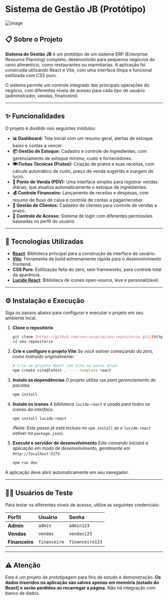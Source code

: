 # Sistema de Gestão JB (Protótipo)

![image](https://github.com/user-attachments/assets/50b08e95-4aa6-4e0f-9040-304396f7a864)


## 📋 Sobre o Projeto

**Sistema de Gestão JB** é um protótipo de um sistema ERP (Enterprise Resource Planning) completo, desenvolvido para pequenos negócios do ramo alimentício, como restaurantes ou marmitarias. A aplicação foi construída utilizando React e Vite, com uma interface limpa e funcional estilizada com CSS puro.

O sistema permite um controle integrado das principais operações do negócio, com diferentes níveis de acesso para cada tipo de usuário (administrador, vendas, financeiro).

---

## ✨ Funcionalidades

O projeto é dividido nos seguintes módulos:

* **📊 Dashboard:** Tela inicial com um resumo geral, alertas de estoque baixo e contas a vencer.
* **📦 Gestão de Estoque:** Cadastro e controle de ingredientes, com gerenciamento de estoque mínimo, custo e fornecedores.
* **🍽️ Fichas Técnicas (Pratos):** Criação de pratos e suas receitas, com cálculo automático de custo, preço de venda sugerido e margem de lucro.
* **🛒 Ponto de Venda (PDV):** Uma interface simples para registrar vendas diárias, que atualiza automaticamente o estoque de ingredientes.
* **💰 Controle Financeiro:** Lançamento de receitas e despesas, com resumo de fluxo de caixa e controle de contas a pagar/receber.
* **👥 Gestão de Clientes:** Cadastro de clientes para controle de vendas a prazo.
* **🔐 Controle de Acesso:** Sistema de login com diferentes permissões baseadas no perfil do usuário.

---

## 🚀 Tecnologias Utilizadas

* **[React](https://react.dev/)**: Biblioteca principal para a construção da interface de usuário.
* **[Vite](https://vitejs.dev/)**: Ferramenta de build extremamente rápida para o desenvolvimento frontend.
* **CSS Puro**: Estilização feita do zero, sem frameworks, para controle total da aparência.
* **[Lucide React](https://lucide.dev/)**: Biblioteca de ícones open-source, leve e personalizável.

---

## ⚙️ Instalação e Execução

Siga os passos abaixo para configurar e executar o projeto em seu ambiente local.

1.  **Clone o repositório**
    ```bash
    git clone [https://github.com/seu-usuario/seu-repositorio.git](https://github.com/seu-usuario/seu-repositorio.git)
    cd seu-repositorio
    ```

2.  **Crie e configure o projeto Vite**
    *Se você estiver começando do zero, como instruído originalmente:*
    ```bash
    # Cria um projeto React com Vite na pasta atual
    npm create vite@latest . -- --template react
    ```

3.  **Instale as dependências**
    *O projeto utiliza `npm` para gerenciamento de pacotes.*
    ```bash
    npm install
    ```

4.  **Instale os ícones**
    *A biblioteca `lucide-react` é usada para todos os ícones da interface.*
    ```bash
    npm install lucide-react
    ```
    *(Nota: Este passo já está incluso no `npm install` se o `lucide-react` estiver no `package.json`).*

5.  **Execute o servidor de desenvolvimento**
    *Este comando iniciará a aplicação em modo de desenvolvimento, geralmente em `http://localhost:5173`.*
    ```bash
    npm run dev
    ```

A aplicação deve abrir automaticamente em seu navegador.

---

## 🧑‍💻 Usuários de Teste

Para testar os diferentes níveis de acesso, utilize as seguintes credenciais:

| Perfil      | Usuário      | Senha         |
| :---------- | :----------- | :------------ |
| **Admin** | `admin`      | `admin123`    |
| **Vendas** | `vendas`     | `vendas123`   |
| **Financeiro**| `financeiro` | `financeiro123`|

---

## ⚠️ Atenção

Este é um projeto de prototipagem para fins de estudo e demonstração. **Os dados inseridos na aplicação são salvos apenas em memória (estado do React) e serão perdidos ao recarregar a página.** Não há integração com banco de dados.
